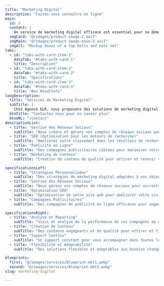 ```yaml
---
title: "Marketing Digital"
description: "Faites-vous connaître en ligne"
main:
  id: 3
  content: |
    Un service de marketing digital efficace est essentiel pour se démarquer dans le monde numérique. Choisir Agence ELR, c'est choisir des stratégies de marketing digital sur mesure, adaptées à vos besoins pour maximiser votre visibilité en ligne et attirer plus de clients.
  imgCard: "@/images/product-image-2.avif"
  imgMain: "@/images/product-image-main-2.avif"
  imgAlt: "Mockup boxes of a tap bolts and nuts set"
tabs:
  - id: "tabs-with-card-item-1"
    dataTab: "#tabs-with-card-1"
    title: "Description"
  - id: "tabs-with-card-item-2"
    dataTab: "#tabs-with-card-2"
    title: "Specifications"
  - id: "tabs-with-card-item-3"
    dataTab: "#tabs-with-card-3"
    title: "Nos Résultats"
longDescription:
  title: "Services de Marketing Digital"
  subTitle: |
    Chez Agence ELR, nous proposons des solutions de marketing digital complètes, de la gestion des réseaux sociaux à l'optimisation pour les moteurs de recherche (SEO), en passant par les campagnes de publicité en ligne et le marketing de contenu. Notre expertise vous aide à atteindre vos objectifs commerciaux en ligne.
  btnTitle: "Contactez-nous pour en savoir plus"
  btnURL: "/contact"
descriptionList:
  - title: "Gestion des Réseaux Sociaux"
    subTitle: "Nous créons et gérons vos comptes de réseaux sociaux pour accroître votre présence en ligne et engager votre audience."
  - title: "SEO (Optimisation pour les moteurs de recherche)"
    subTitle: "Améliorez votre classement dans les résultats de recherche et augmentez votre visibilité grâce à nos stratégies SEO éprouvées."
  - title: "Publicité en Ligne"
    subTitle: "Des campagnes publicitaires ciblées pour maximiser votre retour sur investissement et attirer plus de clients potentiels."
  - title: "Marketing de Contenu"
    subTitle: "Création de contenu de qualité pour attirer et retenir votre audience, et renforcer votre marque."

specificationsLeft:
  - title: "Stratégies Personnalisées"
    subTitle: "Des stratégies de marketing digital adaptées à vos objectifs spécifiques et à votre secteur d'activité."
  - title: "Gestion des Réseaux Sociaux"
    subTitle: "Nous gérons vos comptes de réseaux sociaux pour accroître votre notoriété et engager votre audience."
  - title: "Optimisation SEO"
    subTitle: "Optimisation de votre site web pour améliorer votre visibilité sur les moteurs de recherche et attirer plus de visiteurs."
  - title: "Campagnes Publicitaires"
    subTitle: "Des campagnes de publicité en ligne efficaces pour augmenter votre retour sur investissement et attirer plus de clients."

specificationsRight:
  - title: "Analyse et Reporting"
    subTitle: "Suivi et analyse de la performance de vos campagnes de marketing digital pour des ajustements continus et une efficacité maximale."
  - title: "Création de Contenu"
    subTitle: "Des contenus engageants et de qualité pour attirer et fidéliser votre audience."
  - title: "Support Continu"
    subTitle: "Un support constant pour vous accompagner dans toutes les étapes de votre stratégie de marketing digital."
  - title: "Flexibilité et Adaptabilité"
    subTitle: "Des solutions flexibles et adaptables aux besoins changeants de votre entreprise et du marché."

blueprints:
  first: "@/images/services/Blueprint-mkt1.webp"
  second: "@/images/services/Blueprint-mkt2.webp"
slug: marketing-digital

---
```

